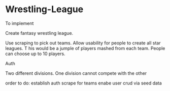 # Wrestling-League

To implement

Create fantasy wrestling league. 

Use scraping to pick out teams. 
Allow usability for people to create all star leagues. T
his would be a jumple of players mashed from each team. People can choose up to 10 players. 

Auth 

Two different divisions. One division cannot compete with the other

order to do:
establish auth 
scrape for teams
enabe user crud via seed data
